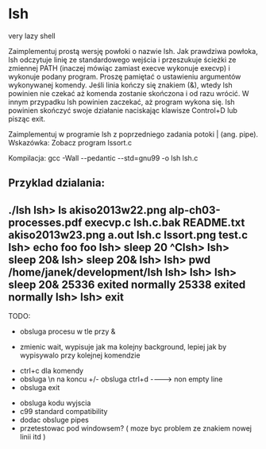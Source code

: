 # lsh
very lazy shell

Zaimplementuj prostą wersję powłoki o nazwie lsh. Jak prawdziwa powłoka, lsh odczytuje linię ze standardowego wejścia i
przeszukuje ścieżki ze zmiennej PATH (inaczej mówiąc zamiast execve wykonuje execvp) i wykonuje podany program.
Proszę pamiętać o ustawieniu argumentów wykonywanej komendy. Jeśli linia kończy się znakiem (&), wtedy lsh powinien nie
czekać aż komenda zostanie skończona i od razu wrócić. W innym przypadku lsh powinien zaczekać, aż program wykona się.
lsh powinien skończyć swoje działanie naciskając klawisze Control+D lub pisząc exit.

Zaimplementuj w programie lsh z poprzedniego zadania potoki | (ang. pipe). Wskazówka: Zobacz program lssort.c

Kompilacja:
gcc -Wall --pedantic --std=gnu99 -o lsh lsh.c


Przyklad dzialania:
--------------------
./lsh
lsh> ls
akiso2013w22.png  alp-ch03-processes.pdf  execvp.c  lsh.c.bak   README.txt
akiso2013w23.png  a.out           lsh.c     lssort.png  test.c
lsh> echo foo
foo
lsh> sleep 20
^Clsh>
lsh> sleep 20&
lsh> sleep 20&
lsh>
lsh> pwd
/home/janek/development/lsh
lsh>
lsh>
lsh> sleep 20&
25336 exited normally
25338 exited normally
lsh>
lsh> exit
-----------------------

TODO:
+   obsluga procesu w tle przy &
-   zmienic wait, wypisuje jak ma kolejny background, lepiej jak by wypisywalo przy kolejnej komendzie
+   ctrl+c dla komendy
+   obsluga \n na koncu
+/- obsluga ctrl+d ----> non empty line
+   obsluga exit
-   obsluga kodu wyjscia
-   c99 standard compatibility
-   dodac obsluge pipes
-   przetestowac pod windowsem? ( moze byc problem ze znakiem nowej linii itd )
